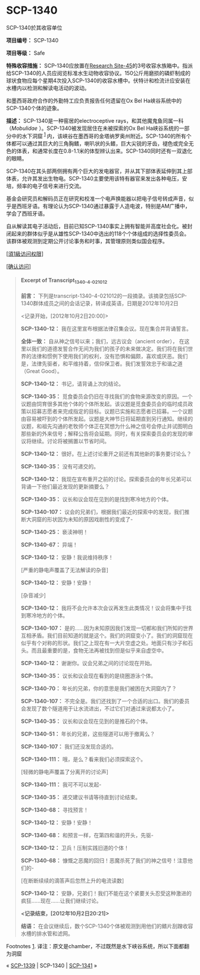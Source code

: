 # SCP-1340
                        




SCP-1340於其收容单位



**项目编号：** SCP-1340

**项目等级：** Safe

**特殊收容措施：** SCP-1340应放置在<a shape='rect' class='newpage' href='/secure-facility-dossier-research-site-45'>Research Site-45</a>的3号收容水族箱中。指派给SCP-1340的人员应阅览标准水生动物收容协议。150公斤用磨损的磷虾制成的球状食物应每个星期4次投入SCP-1340的收容水槽中。伏特计和检流计应安装在水槽内以检测和解读电活动的波动。

和墨西哥政府合作的外勤特工应负责报告任何遗留在Ox Bel Ha峡谷系统中的SCP-1340个体的迹象。

**描述：** SCP-1340是一种窑居的electroceptive rays，和其他魔鬼鱼同属一科（*Mobulidae* ）。SCP-1340被发现居住在未被探索的Ox Bel Ha峡谷系统的一部分中的水下洞窟<sup class='footnoteref'>
 <a shape='rect' class='footnoteref' id='footnoteref-1' href='javascript:;' onclick='WIKIDOT.page.utils.scrollToReference(&apos;footnote-1&apos;)'>1</a>
</sup>内，该峡谷在墨西哥的金塔纳罗奥州附近。SCP-1340的所有个体都可以通过其巨大的三角胸鳍，喇叭状的头鳍，巨大尖锐的牙齿，褪色或完全无色的体表，和通常长度在0.8-1.1米的体型辨认出来。SCP-1340同时还有一双退化的眼睛。

SCP-1340在其头部两侧拥有两个巨大的发电器官，并从其下部体表延伸到其上部体表，允许其发出生物电。SCP-1340主要使用该特有器官来发出各种电压，安培，频率的电子信号来进行交流。

基金会研究员和解码员正在研究和校准一个电声换能器以把电子信号转成声音，似乎是西班牙语。有理论认为SCP-1340通过暴露于人造电波，特别是AM广播中，学会了西班牙语。

自从解读其电子活动后，目前已知SCP-1340事实上拥有智能并高度社会化。被封闭起来的群体似乎是从雄性SCP-1340中选出的118个个体组成的选择性委员会。该群体被观测到定期公开讨论事务和时事，其管理原则类似国会程序。


<a shape='rect' class='collapsible-block-link' href='javascript:;'>[&#38920;1&#32026;&#35775;&#38382;&#26435;&#38480;]</a>

<a shape='rect' class='collapsible-block-link' href='javascript:;'>[&#30830;&#35748;&#35775;&#38382;]</a>


> #### Excerpt of Transcript<sub>1340-4-021012</sub>
> 
> **前言：** 下列是transcript-1340-4-021012的一段摘录。该摘录包括SCP-1340群体成员之间的会话记录，转译成英语，日期是2012年10月2日
> 
> <记录开始，[2012年10月2日20:00]>
> 
> **SCP-1340-12：** 我在这里宣布根据法律召集会议。现在集合并背诵誓言。
> 
> **全体一致：** 自从神之信号以来；我们，远古议会（ancient order）， 在这里以我们的道德发誓合作无间为我们的孩子的未来做决定。我们将在我们世界的法律和惯例下使用我们的权利，没有恐惧和偏颇，喜欢或厌恶。我们是，法律先驱者，和平维持着，信仰保卫者。我们发誓效忠于和谐之道（Great Good）。
> 
> **SCP-1340-12：** 书记，请背诵上次的结论。
> 
> **SCP-1340-35：** 觅食委员会仍旧在寻找我们的食物来源改变的原因。一个议题由饲育很多其他个体的个体所发起。该议题是觅食委员会的临时成员政策以招募志愿者来完成指定的目标。议题已实施和志愿者已招募。一个议题由容易被吓到的个体所发起。议题是大神节日将延期直到另行通知。继续的议题，和祖先沟通的老牧师个体正在冥想为什么神之信号会停止并试图明白那些新的外来信号；解释公告将会延期。同时，有关探索委员会的发现的审议将继续。讨论将被搁置以节省时间。
> 
> **SCP-1340-12：** 很好。在上述讨论重开之前还有其他新的事务要讨论么？
> 
> **SCP-1340-35：** 没有可递交的。
> 
> **SCP-1340-12：** 我现在宣布重开之前的讨论。探索委员会的年长兄弟可以背诵一下他们最近发现的更新摘要么？
> 
> **SCP-1340-35：** 议长和议会现在见到的是找到寒冷地方的个体。
> 
> **SCP-1340-107：** 议会的兄弟们，根据我们最近的探索中的发现，我们推断大洞窟的形状因为未知的原因戏剧性的变成了-
> 
> **SCP-1340-25：** 亵渎神明！
> 
> **SCP-1340-67：** 异端！
> 
> **SCP-1340-12：** 安静！我说维持秩序！
> 
> [严重的静电声覆盖了无法解读的杂音]
> 
> **SCP-1340-12：** 安静！安静！
> 
> [杂音减少]
> 
> **SCP-1340-12：** 我将不会允许本次会议再发生此类情况！议会将集中于找到寒冷地方的个体。
> 
> **SCP-1340-107：** 是的……因为未知原因我们发现一切都和我们所知的世界互相矛盾。我们目前知道的就是这个。我们的洞窟变小了。我们的洞窟现在似乎有个对称的形状。我们之上现在有一大片空虚之处。地面只有沙子和石头。而且最重要的是，食物无法再被找到但是似乎来自虚空中。
> 
> **SCP-1340-12：** 谢谢你。议会兄弟之间的讨论现在开始。
> 
> **SCP-1340-35：** 议长和议会现在看到的是绕圈游泳个体。
> 
> **SCP-1340-70：** 年长的兄弟，你的意思是我们被困在大洞窟内了？
> 
> **SCP-1340-107：** 不完全是。我们还找到了一个合适的出口。我们的委员会发现了数个隧道用于让水流进出，不过它们对通过来说都太小了。
> 
> **SCP-1340-35：** 议长和议会现在见到的是推石的个体。
> 
> **SCP-1340-51：** 年长的兄弟，这些隧道可以用于撤离么？
> 
> **SCP-1340-107：** 我们还没发现合适的。
> 
> **SCP-1340-111：** 哦，是么？看来我们必须探索这个。
> 
> [轻微的静电声覆盖了分离开的讨论声]
> 
> **SCP-1340-111：** 我可不可以发起-
> 
> **SCP-1340-35：** 递交建议书请等待直到讨论结束。
> 
> **SCP-1340-68：** 寻找预言！
> 
> **SCP-1340-12：** 安静！安静！
> 
> **SCP-1340-68：** 和预言一样，在第四和谐的开头，先驱-
> 
> **SCP-1340-12：** 卫兵！压制实践旧道的个体！
> 
> **SCP-1340-68：** 慷慨之恶魔的回归！恶魔杀死了我们的神之信号！注意他们的-
> 
> [在断断续续的滴答声后忽然上升的电流读数]
> 
> **SCP-1340-12：** 安静，兄弟们！我们不能在这个紧要关头忍受这种激进的疯狂……现在……让我们继续讨论。
> 
> **<记录结束，[2012年10月2日20:21]>** 
> 
> **结语：** 在会议继续后，数个SCP-1340个体被观测到用他们的鳍片刮蹭收容水槽的排水管和滤网。
> 









Footnotes
<a shape='rect' href='javascript:;' onclick='WIKIDOT.page.utils.scrollToReference(&apos;footnoteref-1&apos;)'>1</a>. 译注：原文是chamber，不过既然是水下峡谷系统，所以下面都翻为洞窟



« [SCP-1339](/scp-1339) | SCP-1340 | [SCP-1341](/scp-1341) »





                    